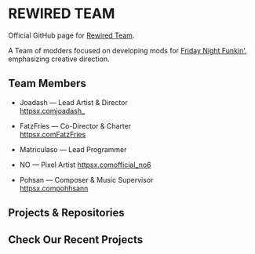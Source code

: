 
# REWIRED TEAM

Official GitHub page for [Rewired Team](httpsgamebanana.comstudios38077).

A Team of modders focused on developing mods for [Friday Night Funkin'](httpsgithub.comFunkinCrewFunkin), emphasizing creative direction.  

## Team Members

- Joadash — Lead Artist & Director  
  [httpsx.comjoadash_](httpsx.comjoadash_)

- FatzFries — Co-Director & Charter  
  [httpsx.comFatzFries](httpsx.comFatzFries)

- Matriculaso — Lead Programmer  

- NO — Pixel Artist
  [httpsx.comofficial_no6](httpsx.comofficial_no6)

- Pohsan — Composer & Music Supervisor  
  [httpsx.compohhsann](httpsx.compohhsann)

## Projects & Repositories

## Check Our Recent Projects
